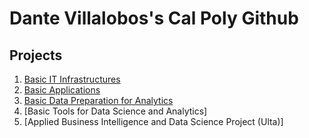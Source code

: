 # Dante Villalobos's Cal Poly Github 
## Projects 

1. [Basic IT Infrastructures](https://github.com/Danch200/Dante-Villalobos-/blob/main/output.txt)
2. [Basic Applications](https://github.com/Danch200/Dante-Villalobos-/blob/main/project2.txt)
3. [Basic Data Preparation for Analytics](https://github.com/Danch200/Dante-Villalobos-/blob/main/2023-09-22.csv)
4. [Basic Tools for Data Science and Analytics]
5. [Applied Business Intelligence and Data Science Project (Ulta)]
